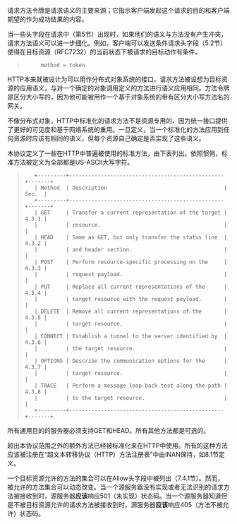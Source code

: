请求方法令牌是请求语义的主要来源；它指示客户端发起这个请求的目的和客户端期望的作为成功结果的内容。

当一些头字段在请求中（第5节）出现时，如果他们的语义与方法没有产生冲突，请求方法语义可以进一步细化。例如，客户端可以发送条件请求头字段（5.2节）使得在目标资源（RFC7232）的当前状态下被请求的目标动作有条件。

> ```
>      method = token
> ```

HTTP本来就被设计为可以用作分布式对象系统的接口。请求方法被设想为目标资源的应用语义，与对一个确定的对象调用定义的方法进行语义应用相同。方法令牌是区分大小写的，因为他可能被用作一个基于对象系统的带有区分大小写方法名的网关。

不像分布式对象，HTTP中标准化的请求方法不是资源专用的，因为统一接口提供了更好的可见度和基于网络系统的重用。一旦定义，当一个标准化的方法应用到任何资源时应该有相同的语义，但每个资源自己确定是否实现了这些语义。

本协议定义了一些在HTTP中普遍被使用的标准方法，由下表列出。依照惯例，标准方法被定义为全部都是US-ASCII大写字符。

> ```
>    +---------+-------------------------------------------------+-------+
>    | Method  | Description                                     | Sec.  |
>    +---------+-------------------------------------------------+-------+
>    | GET     | Transfer a current representation of the target | 4.3.1 |
>    |         | resource.                                       |       |
>    | HEAD    | Same as GET, but only transfer the status line  | 4.3.2 |
>    |         | and header section.                             |       |
>    | POST    | Perform resource-specific processing on the     | 4.3.3 |
>    |         | request payload.                                |       |
>    | PUT     | Replace all current representations of the      | 4.3.4 |
>    |         | target resource with the request payload.       |       |
>    | DELETE  | Remove all current representations of the       | 4.3.5 |
>    |         | target resource.                                |       |
>    | CONNECT | Establish a tunnel to the server identified by  | 4.3.6 |
>    |         | the target resource.                            |       |
>    | OPTIONS | Describe the communication options for the      | 4.3.7 |
>    |         | target resource.                                |       |
>    | TRACE   | Perform a message loop-back test along the path | 4.3.8 |
>    |         | to the target resource.                         |       |
>    +---------+-------------------------------------------------+-------+
> ```

所有通用目的的服务器必须支持GET和HEAD。所有其他方法都是可选的。

超出本协议范围之外的额外方法已经被标准化来在HTTP中使用。所有的这种方法应该被注册在“超文本转移协议（HTTP）方法注册表”中由INAN保持，如8.1节定义。

一个目标资源允许的方法的集合可以在Allow头字段中被列出（7.4.1节）。然而，被允许的方法集合可以动态改变。当一个源服务器没有实现或者无法识别的请求方法被接收到时，源服务器**应该**响应501（未实现）状态码。当一个源服务器知道但是不被目标资源允许的请求方法被接收到时，源服务器**应该**响应405（方法不被允许）状态码。